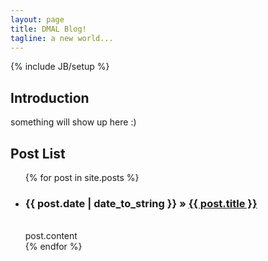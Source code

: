 ```yaml
---
layout: page
title: DMAL Blog!
tagline: a new world...
---
```

{% include JB/setup %}
## Introduction
something will show up here :)

## Post List

<ul class="posts">
  {% for post in site.posts %}
    <li><h3>{{ post.date | date_to_string }} &raquo; <a href="{{ BASE_PATH }}{{ post.url }}">{{ post.title }}</a></h3><br/>
    post.content</li>
  {% endfor %}
</ul>

